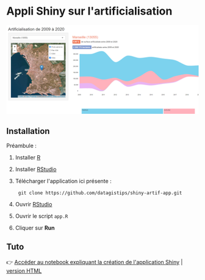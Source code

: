 # Appli Shiny sur l'artificialisation

![](thumbnail.png)

## Installation
Préambule :

1. Installer [R](https://cran.r-project.org/bin/)
2. Installer [RStudio](https://www.rstudio.com/products/rstudio/download/)
1. Télécharger l'application ici présente :

		git clone https://github.com/datagistips/shiny-artif-app.git

2. Ouvrir [RStudio](https://www.rstudio.com/products/rstudio/download/#download)
3. Ouvrir le script `app.R`
4. Cliquer sur **Run**

## Tuto
👉 [Accéder au notebook expliquant la création de l'application Shiny](https://github.com/datagistips/shiny-artif/blob/master/notebooks/8-notebook-shiny.Rmd) | [version HTML](https://github.com/datagistips/shiny-artif/blob/master/notebooks/8-notebook-shiny.html)

